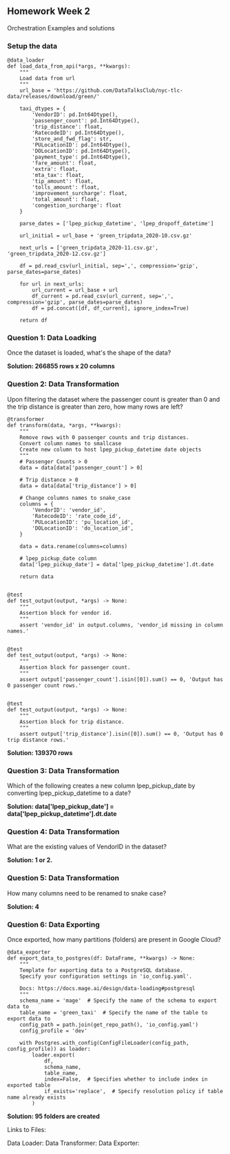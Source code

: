 ## Homework Week 2

Orchestration Examples and solutions

### Setup the data

```
@data_loader
def load_data_from_api(*args, **kwargs):
    """
    Load data from url
    """
    url_base = 'https://github.com/DataTalksClub/nyc-tlc-data/releases/download/green/'

    taxi_dtypes = {
        'VendorID': pd.Int64Dtype(),
        'passenger_count': pd.Int64Dtype(),
        'trip_distance': float,
        'RatecodeID': pd.Int64Dtype(),
        'store_and_fwd_flag': str,
        'PULocationID': pd.Int64Dtype(),
        'DOLocationID': pd.Int64Dtype(),
        'payment_type': pd.Int64Dtype(),
        'fare_amount': float,
        'extra': float,
        'mta_tax': float,
        'tip_amount': float,
        'tolls_amount': float,
        'improvement_surcharge': float,
        'total_amount': float,
        'congestion_surcharge': float 
    }

    parse_dates = ['lpep_pickup_datetime', 'lpep_dropoff_datetime']

    url_initial = url_base + 'green_tripdata_2020-10.csv.gz'

    next_urls = ['green_tripdata_2020-11.csv.gz', 'green_tripdata_2020-12.csv.gz']

    df = pd.read_csv(url_initial, sep=',', compression='gzip', parse_dates=parse_dates)

    for url in next_urls:
        url_current = url_base + url
        df_current = pd.read_csv(url_current, sep=',', compression='gzip', parse_dates=parse_dates)
        df = pd.concat([df, df_current], ignore_index=True)

    return df
```

### Question 1: Data Loadking

Once the dataset is loaded, what's the shape of the data?

**Solution: 266855 rows x 20 columns**

### Question 2: Data Transformation

Upon filtering the dataset where the passenger count is greater than 0 and the trip distance is greater than zero, how many rows are left?

```
@transformer
def transform(data, *args, **kwargs):
    """
    Remove rows with 0 passenger counts and trip distances.
    Convert column names to smallcase
    Create new column to host lpep_pickup_datetime date objects
    """
    # Passenger Counts > 0
    data = data[data['passenger_count'] > 0]

    # Trip distance > 0
    data = data[data['trip_distance'] > 0]

    # Change columns names to snake_case
    columns = {
        'VendorID': 'vendor_id',
        'RatecodeID': 'rate_code_id', 
        'PULocationID': 'pu_location_id', 
        'DOLocationID': 'do_location_id',
    }

    data = data.rename(columns=columns)

    # lpep_pickup_date column
    data['lpep_pickup_date'] = data['lpep_pickup_datetime'].dt.date

    return data 


@test
def test_output(output, *args) -> None:
    """
    Assertion block for vendor id.
    """
    assert 'vendor_id' in output.columns, 'vendor_id missing in column names.'


@test
def test_output(output, *args) -> None:
    """
    Assertion block for passenger count.
    """
    assert output['passenger_count'].isin([0]).sum() == 0, 'Output has 0 passenger count rows.'


@test
def test_output(output, *args) -> None:
    """
    Assertion block for trip distance.
    """
    assert output['trip_distance'].isin([0]).sum() == 0, 'Output has 0 trip distance rows.'
```

**Solution: 139370 rows**

### Question 3: Data Transformation
Which of the following creates a new column lpep_pickup_date by converting lpep_pickup_datetime to a date?

**Solution: data['lpep_pickup_date'] = data['lpep_pickup_datetime'].dt.date**

### Question 4: Data Transformation
What are the existing values of VendorID in the dataset?

**Solution: 1 or 2.**

### Question 5: Data Transformation
How many columns need to be renamed to snake case?

**Solution: 4**

### Question 6: Data Exporting
Once exported, how many partitions (folders) are present in Google Cloud?

```
@data_exporter
def export_data_to_postgres(df: DataFrame, **kwargs) -> None:
    """
    Template for exporting data to a PostgreSQL database.
    Specify your configuration settings in 'io_config.yaml'.

    Docs: https://docs.mage.ai/design/data-loading#postgresql
    """
    schema_name = 'mage'  # Specify the name of the schema to export data to
    table_name = 'green_taxi'  # Specify the name of the table to export data to
    config_path = path.join(get_repo_path(), 'io_config.yaml')
    config_profile = 'dev'

    with Postgres.with_config(ConfigFileLoader(config_path, config_profile)) as loader:
        loader.export(
            df,
            schema_name,
            table_name,
            index=False,  # Specifies whether to include index in exported table
            if_exists='replace',  # Specify resolution policy if table name already exists
        )
```

**Solution: 95 folders are created**

Links to Files:

Data Loader: 
Data Transformer:
Data Exporter: 
